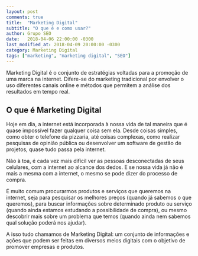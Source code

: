 ```yaml
---
layout: post
comments: true
title:  "Marketing Digital"
subtitle: "O que é e como usar?"
author: Grupo SEO
date:   2018-04-06 22:00:00 -0300
last_modified_at: 2018-04-09 20:00:00 -0300
category: Marketing Digital
tags: ["marketing", "marketing digital", "SEO"]
---
```

<!-- <h2 style="text-align: center;">Marketing Digital</h2></br> -->

Marketing Digital é o conjunto de estratégias voltadas para a promoção de uma marca na internet. Difere-se do marketing tradicional por envolver o uso diferentes canais online e métodos que permitem a análise dos resultados em tempo real.

<h2>O que é Marketing Digital</h2>

Hoje em dia, a internet está incorporada à nossa vida de tal maneira que é quase impossível fazer qualquer coisa sem ela. Desde coisas simples, como obter o telefone da pizzaria, até coisas complexas, como realizar pesquisas de opinião pública ou desenvolver um software de gestão de projetos, quase tudo passa pela internet.

Não à toa, é cada vez mais difícil ver as pessoas desconectadas de seus celulares, com a internet ao alcance dos dedos. E se nossa vida já não é mais a mesma com a internet, o mesmo se pode dizer do processo de compra.

É muito comum procurarmos produtos e serviços que queremos na internet, seja para pesquisar os melhores preços (quando já sabemos o que queremos), para buscar informações sobre determinado produto ou serviço (quando ainda estamos estudando a possibilidade de compra), ou mesmo descobrir mais sobre um problema que temos (quando ainda nem sabemos qual solução poderá nos ajudar).

A isso tudo chamamos de Marketing Digital: um conjunto de informações e ações que podem ser feitas em diversos meios digitais com o objetivo de promover empresas e produtos.